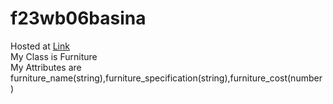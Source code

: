 # f23wb06basina
Hosted at [Link](https://f23wb06basina.onrender.com) <br>
My Class is Furniture<br>
My Attributes are furniture_name(string),furniture_specification(string),furniture_cost(number)
